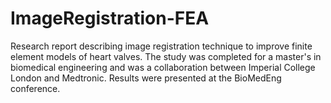 # ImageRegistration-FEA
Research report describing image registration technique to improve finite element models of heart valves. The study was completed for a master's in biomedical engineering and was a collaboration between Imperial College London and Medtronic. Results were presented at the BioMedEng conference.
